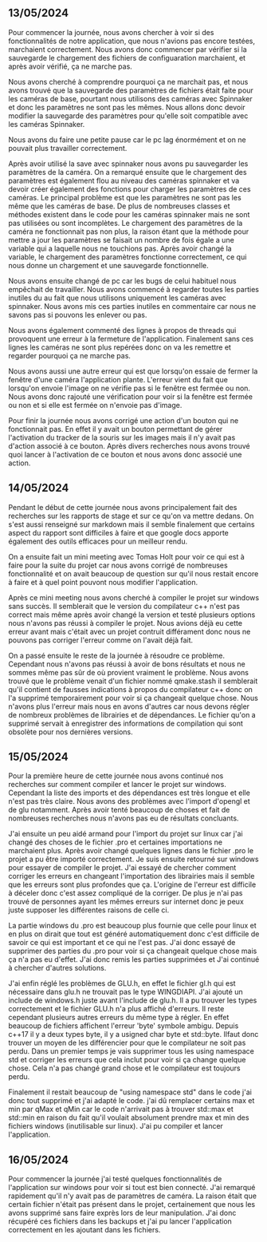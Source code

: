 ## 13/05/2024

Pour commencer la journée, nous avons chercher à voir si des fonctionnalités de notre application, que nous n'avions pas encore testées, marchaient correctement.
Nous avons donc commencer par vérifier si la sauvegarde le chargement des fichiers de configuaration marchaient, et après avoir vérifié, ça ne marche pas.

Nous avons cherché à comprendre pourquoi ça ne marchait pas, et nous avons trouvé que la sauvegarde des paramètres de fichiers était faite pour les caméras de base, pourtant nous utilisons des caméras avec Spinnaker et donc les paramètres ne sont pas les mêmes.
Nous allons donc devoir modifier la sauvegarde des paramètres pour qu'elle soit compatible avec les caméras Spinnaker.

Nous avons du faire une petite pause car le pc lag énormément et on ne pouvait plus travailler correctement.

Après avoir utilisé la save avec spinnaker nous avons pu sauvegarder les paramètres de la caméra. On a remarqué ensuite que le chargement des paramètres est également flou au niveau des caméras spinnaker et va devoir créer également des fonctions pour charger les paramètres de ces caméras. Le principal problème est que les paramètres ne sont pas les même que les caméras de base. De plus de nombreuses classes et méthodes existent dans le code pour les caméras spinnaker mais ne sont pas utilisées ou sont incomplètes.
Le chargement des paramètres de la caméra ne fonctionnait pas non plus, la raison étant que la méthode pour mettre a jour les paramètres se faisait un nombre de fois égale a une variable qui a laquelle nous ne touchions pas. Après avoir changé la variable, le chargement des paramètres fonctionne correctement, ce qui nous donne un chargement et une sauvegarde fonctionnelle.

Nous avons ensuite changé de pc car les bugs de celui habituel nous empêchait de travailler. Nous avons commencé à regarder toutes les parties inutiles du au fait que nous utilisons uniquement les caméras avec spinnaker. Nous avons mis ces parties inutiles en commentaire car nous ne savons pas si pouvons les enlever ou pas.

Nous avons également commenté des lignes à propos de threads qui provoquent une erreur à la fermeture de l'application. Finalement sans ces lignes les caméras ne sont plus repérées donc on va les remettre et regarder pourquoi ça ne marche pas.

Nous avons aussi une autre erreur qui est que lorsqu'on essaie de fermer la fenêtre d'une caméra l'application plante. L'erreur vient du fait que lorsqu'on envoie l'image on ne vérifie pas si le fenêtre est fermée ou non. Nous avons donc rajouté une vérification pour voir si la fenêtre est fermée ou non et si elle est fermée on n'envoie pas d'image.

Pour finir la journée nous avons corrigé une action d'un bouton qui ne fonctionnait pas. En effet il y avait un bouton permettant de gérer l'activation du tracker de la souris sur les images mais il n'y avait pas d'action associé à ce bouton. Après divers recherches nous avons trouvé quoi lancer à l'activation de ce bouton et nous avons donc associé une action.

## 14/05/2024

Pendant le début de cette journée nous avons principalement fait des recherches sur les rapports de stage et sur ce qu'on va mettre dedans. On s'est aussi renseigné sur markdown mais il semble finalement que certains aspect du rapport sont difficiles à faire et que google docs apporte également des outils efficaces pour un meilleur rendu.

On a ensuite fait un mini meeting avec Tomas Holt pour voir ce qui est à faire pour la suite du projet car nous avons corrigé de nombreuses fonctionnalité et on avait beaucoup de question sur qu'il nous restait encore à faire et à quel point pouvont nous modifier l'application. 

Après ce mini meeting nous avons cherché à compiler le projet sur windows sans succès. Il semblerait que le version du compilateur c++ n'est pas correct mais même après avoir changé la version et testé plusieurs options nous n'avons pas réussi à compiler le projet. Nous avions déjà eu cette erreur avant mais c'était avec un projet contruit différament donc nous ne pouvons pas corriger l'erreur comme on l'avait déjà fait.

On a passé ensuite le reste de la journée à résoudre ce problème. Cependant nous n'avons pas réussi à avoir de bons résultats et nous ne sommes même pas sûr de où provient vraiment le problème. Nous avons trouvé que le problème venait d'un fichier nommé qmake.stash il semblerait qu'il contient de fausses indications à propos du compilateur c++ donc on l'a supprimé temporairement pour voir si ça changeait quelque chose. Nous n'avons plus l'erreur mais nous en avons d'autres car nous devons régler de nombreux problèmes de librairies et de dépendances. Le fichier qu'on a supprimé servait à enregistrer des informations de compilation qui sont obsolète pour nos dernières versions.

## 15/05/2024

Pour la première heure de cette journée nous avons continué nos recherches sur comment compiler et lancer le projet sur windows. Cependant la liste des imports et des dépendances est très longue et elle n'est pas très claire. Nous avons des problèmes avec l'import d'opengl et de glu notamment. Après avoir tenté beaucoup de choses et fait de nombreuses recherches nous n'avons pas eu de résultats concluants.

J'ai ensuite un peu aidé armand pour l'import du projet sur linux car j'ai changé des choses de le fichier .pro et certaines importations ne marchaient plus. Après avoir changé quelques lignes dans le fichier .pro le projet a pu être importé correctement. Je suis ensuite retourné sur windows pour essayer de compiler le projet. J'ai essayé de chercher comment corriger les erreurs en changeant l'importation des librairies mais il semble que les erreurs sont plus profondes que ça. L'origine de l'erreur est difficile à déceler donc c'est assez compliqué de la corriger. De plus je n'ai pas trouvé de personnes ayant les mêmes erreurs sur internet donc je peux juste supposer les différentes raisons de celle ci.

La partie windows du .pro est beaucoup plus fournie que celle pour linux et en plus on dirait que tout est généré automatiquement donc c'est difficile de savoir ce qui est important et ce qui ne l'est pas. J'ai donc essayé de supprimer des parties du .pro pour voir si ça changeait quelque chose mais ça n'a pas eu d'effet. J'ai donc remis les parties supprimées et J'ai continué à chercher d'autres solutions.

J'ai enfin réglé les problèmes de GLU.h, en effet le fichier gl.h qui est nécessaire dans glu.h ne trouvait pas le type WINGDIAPI. J'ai ajouté un include de windows.h juste avant l'include de glu.h. Il a pu trouver les types correctement et le fichier GLU.h n'a plus affiché d'erreurs. Il reste cependant plusieurs autres erreurs du même type à régler. En effet beaucoup de fichiers affichent l'erreur 'byte' symbole ambigu. Depuis c++17 il y a deux types byte, il y a usigned char byte et std::byte. Ilfaut donc trouver un moyen de les différencier pour que le compilateur ne soit pas perdu. Dans un premier temps je vais supprimer tous les using namespace std et corriger les erreurs que cela inclut pour voir si ça change quelque chose. Cela n'a pas changé grand chose et le compilateur est toujours perdu.

Finalement il restait beaucoup de "using namespace std" dans le code j'ai donc tout supprimé et j'ai adapté le code. j'ai dû remplacer certains max et min par qMax et qMin car le code n'arrivait pas à trouver std::max et std::min en raison du fait qu'il voulait absolument prendre max et min des fichiers windows (inutilisable sur linux). J'ai pu compiler et lancer l'application.

## 16/05/2024

Pour commencer la journée j'ai testé quelques fonctionnalités de l'application sur windows pour voir si tout est bien connecté. J'ai remarqué rapidement qu'il n'y avait pas de paramètres de caméra. La raison était que certain fichier n'était pas présent dans le projet, certainement que nous les avons supprimé sans faire exprès lors de leur manipulation. J'ai donc récupéré ces fichiers dans les backups et j'ai pu lancer l'application correctement en les ajoutant dans les fichiers.